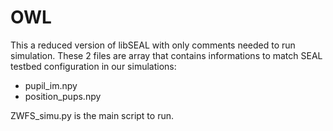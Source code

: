 # OWL

This a reduced version of libSEAL with only comments needed to run simulation.
These 2 files are array that contains informations to match SEAL testbed configuration in our simulations:
 - pupil_im.npy
 - position_pups.npy

ZWFS_simu.py is the main script to run.
